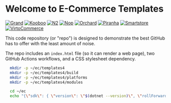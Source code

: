 # Welcome to E-Commerce Templates

[![Grand](https://github.com/templates4/E-Commerce/actions/workflows/Grand.yml/badge.svg)](https://github.com/templates4/E-Commerce/actions/workflows/Grand.yml)
[![Kooboo](https://github.com/templates4/E-Commerce/actions/workflows/Kooboo.yml/badge.svg)](https://github.com/templates4/E-Commerce/actions/workflows/Kooboo.yml)
[![N2](https://github.com/templates4/E-Commerce/actions/workflows/N2.yml/badge.svg)](https://github.com/templates4/E-Commerce/actions/workflows/N2.yml)
[![Nop](https://github.com/templates4/E-Commerce/actions/workflows/Nop.yml/badge.svg)](https://github.com/templates4/E-Commerce/actions/workflows/Nop.yml)
[![Orchard](https://github.com/templates4/E-Commerce/actions/workflows/Orchard.yml/badge.svg)](https://github.com/templates4/E-Commerce/actions/workflows/Orchard.yml)
[![Piranha](https://github.com/templates4/E-Commerce/actions/workflows/Piranha.yml/badge.svg)](https://github.com/templates4/E-Commerce/actions/workflows/Piranha.yml)
[![Smartstore](https://github.com/templates4/E-Commerce/actions/workflows/Smartstore.yml/badge.svg)](https://github.com/templates4/E-Commerce/actions/workflows/Smartstore.yml)
[![VirtoCommerce](https://github.com/templates4/E-Commerce/actions/workflows/VirtoCommerce.yml/badge.svg)](https://github.com/templates4/E-Commerce/actions/workflows/VirtoCommerce.yml)

This code repository (or "repo") is designed to demonstrate the best GitHub has to offer with the least amount of noise.

The repo includes an `index.html` file (so it can render a web page), two GitHub Actions workflows, and a CSS stylesheet dependency.

```sh
  mkdir -p ~/ec/templates4
  mkdir -p ~/ec/templates4/build
  mkdir -p ~/ec/templates4/platforms
  mkdir -p ~/ec/templates4/modules

  cd ~/ec
  echo "{\"sdk\": { \"version\": \"$(dotnet --version)\", \"rollForward\": \"latestFeature\"    }  }" > global.json

```
